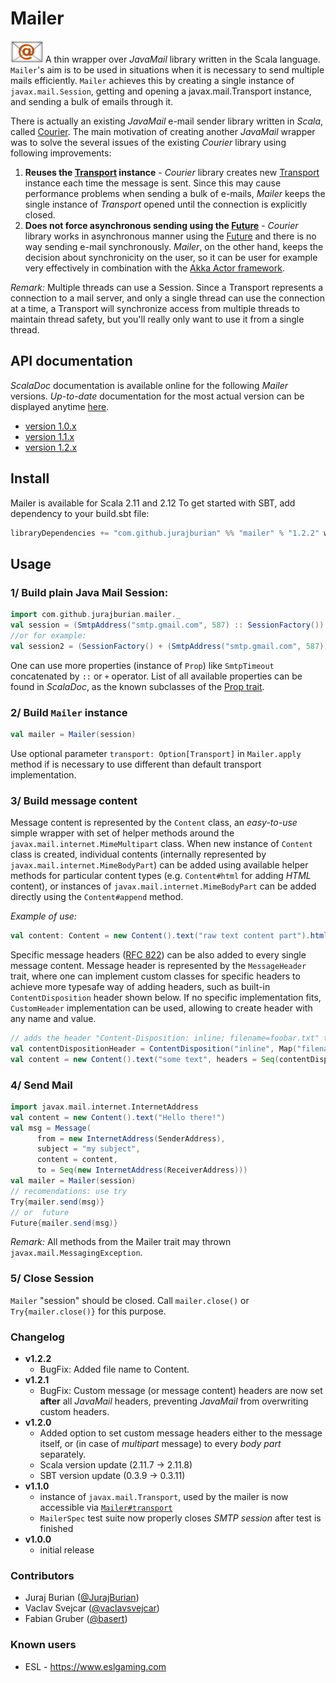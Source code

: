 # Mailer

![alt tag](/doc/logo.png?raw=true)
A thin wrapper over _JavaMail_ library written in the Scala language. 
`Mailer`'s aim is to be used in situations when it is necessary to send multiple mails efficiently. `Mailer` achieves this by creating a single instance of `javax.mail.Session`, getting and opening a javax.mail.Transport instance, and sending a bulk of emails through it.

There is actually an existing _JavaMail_ e-mail sender library written in _Scala_, called [Courier](https://github.com/softprops/courier). The main motivation of creating another _JavaMail_ wrapper was to solve the several issues of the existing _Courier_ library using following improvements:

1. __Reuses the [Transport](https://javamail.java.net/nonav/docs/api/javax/mail/Transport.html) instance__ - _Courier_ library creates new [Transport](https://javamail.java.net/nonav/docs/api/javax/mail/Transport.html) instance each time the message is sent. Since this may cause performance problems when sending a bulk of e-mails, _Mailer_ keeps the single instance of _Transport_ opened until the connection is explicitly closed.
2. __Does not force asynchronous sending using the  [Future](http://www.scala-lang.org/api/2.11.8/index.html#scala.concurrent.Future$)__ - _Courier_ library works in asynchronous manner using the [Future](http://www.scala-lang.org/api/2.11.8/index.html#scala.concurrent.Future$) and there is no way sending e-mail synchronously. _Mailer_, on the other hand, keeps the decision about synchronicity on the user, so it can be user for example very effectively in combination with the [Akka Actor framework](http://akka.io).

_Remark:_ Multiple threads can use a Session. Since a Transport represents a connection to a mail server, and only a single thread can use the connection at a time, a Transport will synchronize access from multiple threads to maintain thread safety, but you'll really only want to use it from a single thread.

## API documentation
_ScalaDoc_ documentation is available online for the following _Mailer_ versions. _Up-to-date_ documentation for the most actual version can be displayed anytime [here](http://jurajburian.github.io/mailer/api/current/#com.github.jurajburian.mailer.package).

* [version 1.0.x](http://jurajburian.github.io/mailer/api/1.0.x/#com.github.jurajburian.mailer.package)
* [version 1.1.x](http://jurajburian.github.io/mailer/api/1.1.x/#com.github.jurajburian.mailer.package)
* [version 1.2.x](http://jurajburian.github.io/mailer/api/1.2.x/#com.github.jurajburian.mailer.package)

## Install
Mailer is available for Scala 2.11 and 2.12
To get started with SBT, add dependency to your build.sbt file:
```Scala
libraryDependencies += "com.github.jurajburian" %% "mailer" % "1.2.2" withSources
```
## Usage
### 1/ Build plain Java Mail Session:  
```Scala
import com.github.jurajburian.mailer._
val session = (SmtpAddress("smtp.gmail.com", 587) :: SessionFactory()).session(Some("user@gmail.com"-> "password"))
//or for example:
val session2 = (SessionFactory() + (SmtpAddress("smtp.gmail.com", 587)).session()
```
One can use more properties (instance of `Prop`) like `SmtpTimeout` concatenated by `::` or `+` operator. List of all available properties can be found in _ScalaDoc_, as the known subclasses of the [Prop trait](http://jurajburian.github.io/mailer/api/current/#com.github.jurajburian.mailer.Prop).

### 2/ Build `Mailer` instance
```Scala
val mailer = Mailer(session)
```
Use optional parameter `transport: Option[Transport]` in `Mailer.apply` method if is necessary to use different than default transport implementation.

### 3/ Build message content
Message content is represented by the `Content` class, an _easy-to-use_ simple wrapper with set of helper methods around the `javax.mail.internet.MimeMultipart` class. When new instance of `Content` class is created, individual contents (internally represented by `javax.mail.internet.MimeBodyPart`) can be added using available helper methods for particular content types (e.g. `Content#html` for adding _HTML_ content), or instances of `javax.mail.internet.MimeBodyPart` can be added directly using the `Content#append` method.

*Example of use:*
```Scala
val content: Content = new Content().text("raw text content part").html("<b>HTML</b> content part")
```

Specific message headers ([RFC 822](https://tools.ietf.org/html/rfc822)) can be also added to every single message content. Message header is represented by the `MessageHeader` trait, where one can implement custom classes for specific headers to achieve more typesafe way of adding headers, such as built-in `ContentDisposition` header shown below. If no specific implementation fits, `CustomHeader` implementation can be used, allowing to create header with any name and value.

```Scala
// adds the header "Content-Disposition: inline; filename=foobar.txt" to the selected content
val contentDispositionHeader = ContentDisposition("inline", Map("filename" -> "foobar.txt"))
val content = new Content().text("some text", headers = Seq(contentDispositionHeader))
```

### 4/ Send Mail
```Scala
import javax.mail.internet.InternetAddress
val content = new Content().text("Hello there!")
val msg = Message(
      from = new InternetAddress(SenderAddress),
      subject = "my subject",
      content = content,
      to = Seq(new InternetAddress(ReceiverAddress)))
val mailer = Mailer(session)      
// recomendations: use try       
Try{mailer.send(msg)}
// or  future 
Future{mailer.send(msg)}
```
_Remark:_ All methods from the Mailer trait may thrown `javax.mail.MessagingException`.
### 5/ Close Session
`Mailer` "session" should be closed. Call `mailer.close()` or `Try{mailer.close()}` for this purpose.

### Changelog

* **v1.2.2**
   * BugFix: Added file name to Content.
* **v1.2.1**
   * BugFix: Custom message (or message content) headers are now set **after** all *JavaMail* headers, preventing *JavaMail* from overwriting custom headers.
* **v1.2.0**
   * Added option to set custom message headers either to the message itself, or (in case of _multipart_ message) to every _body part_ separately.
   * Scala version update (2.11.7 -> 2.11.8)
   * SBT version update (0.3.9 -> 0.3.11)
* **v1.1.0**
   * instance of `javax.mail.Transport`, used by the mailer is now accessible via [`Mailer#transport`](http://jurajburian.github.io/mailer/api/1.1.x/index.html#com.github.jurajburian.mailer.Mailer@transport:javax.mail.Transport)
   * `MailerSpec` test suite now properly closes _SMTP session_ after test is finished
* **v1.0.0**
   * initial release

### Contributors
* Juraj Burian ([@JurajBurian](https://github.com/JurajBurian))
* Vaclav Svejcar ([@vaclavsvejcar](https://github.com/vaclavsvejcar))
* Fabian Gruber ([@basert](https://github.com/basert))

### Known users
* ESL - https://www.eslgaming.com 
